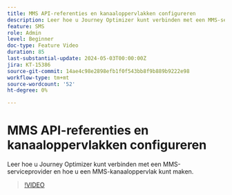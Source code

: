 ```yaml
---
title: MMS API-referenties en kanaaloppervlakken configureren
description: Leer hoe u Journey Optimizer kunt verbinden met een MMS-serviceprovider en hoe u een MMS-kanaaloppervlak kunt maken.
feature: SMS
role: Admin
level: Beginner
doc-type: Feature Video
duration: 85
last-substantial-update: 2024-05-03T00:00:00Z
jira: KT-15386
source-git-commit: 14ae4c98e2898efb1f0f543bb8f9b889b9222e98
workflow-type: tm+mt
source-wordcount: '52'
ht-degree: 0%

---
```



# MMS API-referenties en kanaaloppervlakken configureren

Leer hoe u Journey Optimizer kunt verbinden met een MMS-serviceprovider en hoe u een MMS-kanaaloppervlak kunt maken.

>[!VIDEO](https://video.tv.adobe.com/v/3428872/?learn=on)
